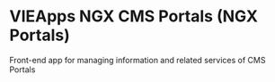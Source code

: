 # VIEApps NGX CMS Portals (NGX Portals)

Front-end app for managing information and related services of CMS Portals
